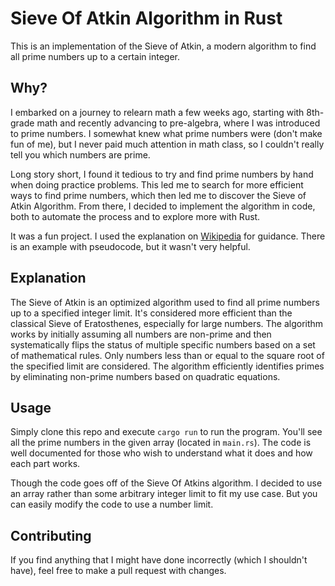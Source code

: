 # Sieve Of Atkin Algorithm in Rust

This is an implementation of the Sieve of Atkin, a modern algorithm to find all prime numbers up to a certain integer.

## Why?
I embarked on a journey to relearn math a few weeks ago, starting with 8th-grade math and recently advancing to pre-algebra, where I was introduced to prime numbers. I somewhat knew what prime numbers were (don't make fun of me), but I never paid much attention in math class, so I couldn't really tell you which numbers are prime.

Long story short, I found it tedious to try and find prime numbers by hand when doing practice problems. This led me to search for more efficient ways to find prime numbers, which then led me to discover the Sieve of Atkin Algorithm. From there, I decided to implement the algorithm in code, both to automate the process and to explore more with Rust.

It was a fun project. I used the explanation on [Wikipedia](https://en.wikipedia.org/wiki/Sieve_of_Atkin) for guidance. There is an example with pseudocode, but it wasn't very helpful.

## Explanation
The Sieve of Atkin is an optimized algorithm used to find all prime numbers up to a specified integer limit. It's considered more efficient than the classical Sieve of Eratosthenes, especially for large numbers. The algorithm works by initially assuming all numbers are non-prime and then systematically flips the status of multiple specific numbers based on a set of mathematical rules. Only numbers less than or equal to the square root of the specified limit are considered. The algorithm efficiently identifies primes by eliminating non-prime numbers based on quadratic equations.

## Usage
Simply clone this repo and execute `cargo run` to run the program. You'll see all the prime numbers in the given array (located in `main.rs`). The code is well documented for those who wish to understand what it does and how each part works.

Though the code goes off of the Sieve Of Atkins algorithm. I decided to use an array rather than some arbitrary integer limit to fit my use case. But you can easily modify the code to use a number limit. 

## Contributing
If you find anything that I might have done incorrectly (which I shouldn't have), feel free to make a pull request with changes.
